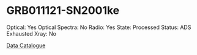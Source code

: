 # GRB011121-SN2001ke

Optical: Yes
Optical Spectra: No
Radio: Yes
State: Processed
Status: ADS Exhausted
Xray: No

[Data Catalogue](GRB011121-SN2001ke%2072254bc554724436ada4c5c4815a27ae/Data%20Catalogue%2044a88253fba64258934f997c682dcfc6.csv)
